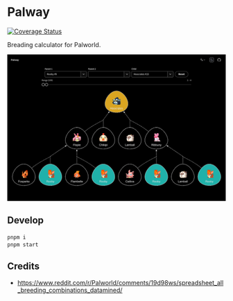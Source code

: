 # Palway

[![Coverage Status](https://coveralls.io/repos/github/ambar/palway/badge.svg?branch=main)](https://coveralls.io/github/ambar/palway?branch=main)

Breading calculator for Palworld.

![screenshot](./meta/screenshot-1.jpg)

## Develop

```sh
pnpm i
pnpm start
```

## Credits

- https://www.reddit.com/r/Palworld/comments/19d98ws/spreadsheet_all_breeding_combinations_datamined/
